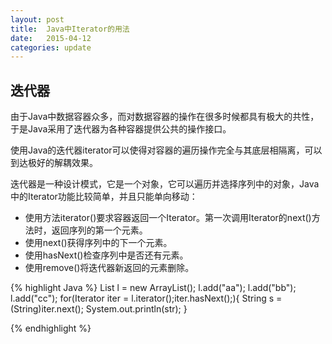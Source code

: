 ```yaml
---
layout: post
title:  Java中Iterator的用法
date:   2015-04-12
categories: update
---
```


## 迭代器

由于Java中数据容器众多，而对数据容器的操作在很多时候都具有极大的共性，于是Java采用了迭代器为各种容器提供公共的操作接口。

使用Java的迭代器iterator可以使得对容器的遍历操作完全与其底层相隔离，可以到达极好的解耦效果。

迭代器是一种设计模式，它是一个对象，它可以遍历并选择序列中的对象，Java中的Iterator功能比较简单，并且只能单向移动：

* 使用方法iterator()要求容器返回一个Iterator。第一次调用Iterator的next()方法时，返回序列的第一个元素。
* 使用next()获得序列中的下一个元素。
* 使用hasNext()检查序列中是否还有元素。
* 使用remove()将迭代器新返回的元素删除。

{% highlight Java %}
List l = new ArrayList();
l.add("aa");
l.add("bb");
l.add("cc");
for(Iterator iter = l.iterator();iter.hasNext();){
	String s = (String)iter.next();
	System.out.println(str);
}

{% endhighlight %}





























